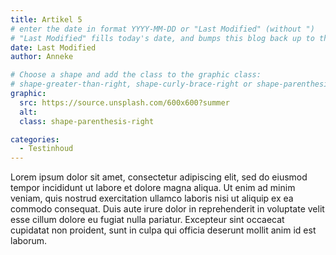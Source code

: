 ```yaml
---
title: Artikel 5
# enter the date in format YYYY-MM-DD or "Last Modified" (without ")
# "Last Modified" fills today's date, and bumps this blog back up to the top
date: Last Modified
author: Anneke

# Choose a shape and add the class to the graphic class: 
# shape-greater-than-right, shape-curly-brace-right or shape-parenthesis-right
graphic:
  src: https://source.unsplash.com/600x600?summer
  alt:
  class: shape-parenthesis-right

categories:
  - Testinhoud
---
```


Lorem ipsum dolor sit amet, consectetur adipiscing elit, sed do eiusmod tempor incididunt ut labore et dolore magna aliqua. Ut enim ad minim veniam, quis nostrud exercitation ullamco laboris nisi ut aliquip ex ea commodo consequat. Duis aute irure dolor in reprehenderit in voluptate velit esse cillum dolore eu fugiat nulla pariatur. Excepteur sint occaecat cupidatat non proident, sunt in culpa qui officia deserunt mollit anim id est laborum.
